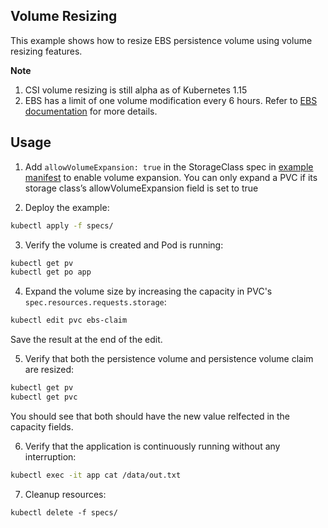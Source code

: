 ## Volume Resizing
This example shows how to resize EBS persistence volume using volume resizing features.

**Note**
1. CSI volume resizing is still alpha as of Kubernetes 1.15
2. EBS has a limit of one volume modification every 6 hours. Refer to [EBS documentation](https://docs.aws.amazon.com/AWSEC2/latest/APIReference/API_ModifyVolume.html) for more details.

## Usage
1. Add `allowVolumeExpansion: true` in the StorageClass spec in [example manifest](./spec/example.yaml) to enable volume expansion. You can only expand a PVC if its storage class’s allowVolumeExpansion field is set to true

2. Deploy the example:
```sh
kubectl apply -f specs/
``` 

3. Verify the volume is created and Pod is running:
```sh
kubectl get pv
kubectl get po app
```

4. Expand the volume size by increasing the capacity in PVC's `spec.resources.requests.storage`:
```sh
kubectl edit pvc ebs-claim
```
Save the result at the end of the edit.

5. Verify that both the persistence volume and persistence volume claim are resized:
```sh
kubectl get pv
kubectl get pvc
```
You should see that both should have the new value relfected in the capacity fields.

6. Verify that the application is continuously running without any interruption:
```sh
kubectl exec -it app cat /data/out.txt
```

7. Cleanup resources:
```
kubectl delete -f specs/
```
